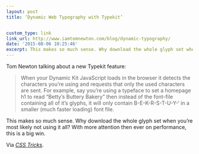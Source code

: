 ```yaml
---
layout: post
title: ‘Dynamic Web Typography with Typekit’


custom_type: link
link_url: http://www.iamtomnewton.com/blog/dynamic-typography/
date: '2015-08-06 10:25:46'
excerpt: This makes so much sense. Why download the whole glyph set when you’re most likely not using it all?
---
```

Tom Newton talking about a new Typekit feature:

> When your Dynamic Kit JavaScript loads in the browser it detects the characters you’re using and requests that only the used characters are sent. For example, say you’re using a typeface to set a homepage h1 to read “Betty’s Buttery Bakery” then instead of the font-file containing all of it’s glyphs, it will only contain B-E-K-R-S-T-U-Y-‘ in a smaller (much faster loading) font file.

This makes so much sense. Why download the whole glyph set when you’re most likely not using it all? With more attention then ever on performance, this is a big win.

Via *[CSS Tricks](https://css-tricks.com/dynamic-web-typography-with-typekit/)*.
